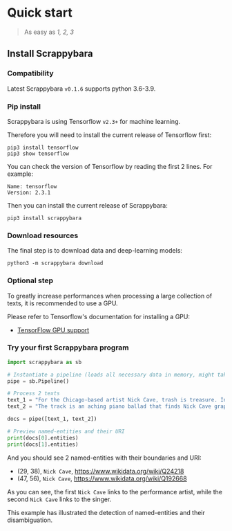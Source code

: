 # Quick start

> As easy as *1, 2, 3*

## Install Scrappybara

### Compatibility

Latest Scrappybara `v0.1.6` supports python 3.6-3.9.

### Pip install

Scrappybara is using Tensorflow `v2.3+` for machine learning.

Therefore you will need to install the current release of Tensorflow first:

```shell
pip3 install tensorflow
pip3 show tensorflow
```

You can check the version of Tensorflow by reading the first 2 lines. For example:

```Shell
Name: tensorflow
Version: 2.3.1
```

Then you can install the current release of Scrappybara:

```shell
pip3 install scrappybara
```

### Download resources

The final step is to download data and deep-learning models:

```shell
python3 -m scrappybara download
```

### Optional step

To greatly increase performances when processing a large collection of texts, it is recommended to use a GPU.

Please refer to Tensorflow's documentation for installing a GPU:

* [TensorFlow GPU support](https://www.tensorflow.org/install/gpu)

### Try your first Scrappybara program 

```python
import scrappybara as sb

# Instantiate a pipeline (loads all necessary data in memory, might take few seconds)
pipe = sb.Pipeline()

# Process 2 texts
text_1 = "For the Chicago-based artist Nick Cave, trash is treasure. In his hands, the discarded detritus of everyday life becomes the foundational element of intricately layered artworks he calls Soundsuits."
text_2 = "The track is an aching piano ballad that finds Nick Cave grappling with loss, his lyrics visceral and blunt even as he keeps his piano playing and vocals soft and tender."

docs = pipe([text_1, text_2])

# Preview named-entities and their URI
print(docs[0].entities)
print(docs[1].entities)
```

And you should see 2 named-entities with their boundaries and URI:
- (29, 38), `Nick Cave`, https://www.wikidata.org/wiki/Q24218
- (47, 56), `Nick Cave`, https://www.wikidata.org/wiki/Q192668

As you can see, the first `Nick Cave` links to the performance artist, while the second `Nick Cave` links to the singer.

This example has illustrated the detection of named-entities and their disambiguation.
